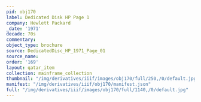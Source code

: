 ```yaml
---
pid: obj170
label: Dedicated Disk HP Page 1
company: Hewlett Packard
_date: '1971'
decade: 70s
commentary:
object_type: brochure
source: DedicatedDisc_HP_1971_Page_01
source_name:
order: '169'
layout: qatar_item
collection: mainframe_collection
thumbnail: "/img/derivatives/iiif/images/obj170/full/250,/0/default.jpg"
manifest: "/img/derivatives/iiif/obj170/manifest.json"
full: "/img/derivatives/iiif/images/obj170/full/1140,/0/default.jpg"
---
```

